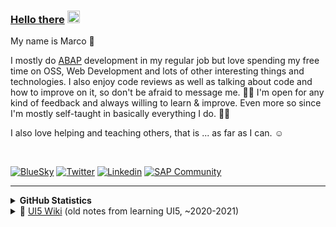 <!-- 
Interesting approach to introduce CSS into this .md by using SVGs [foreignObject](https://developer.mozilla.org/en-US/docs/Web/SVG/Element/foreignObject). See also:
- https://github.com/sindresorhus/css-in-readme-like-wat
-->
### [Hello there](https://youtu.be/rEq1Z0bjdwc?t=8) <img src="https://raw.githubusercontent.com/wridgeu/wridgeu/master/pictures/wave.gif" width="20px" height="20px">

My name is Marco 👋 

I mostly do [ABAP](https://se38.myspreadshop.de/abaps+not+dead-A5d82e004b264a16d3e4142ed?productType=812) development in my regular job but love spending my free time on OSS, Web Development and lots of other interesting things and technologies. I also enjoy code reviews as well as talking about code and how to improve on it, so don't be afraid to message me. 🎤🐛 I'm open for any kind of feedback and always willing to learn & improve. Even more so since I'm mostly self-taught in basically everything I do. 😶‍🌫️

I also love helping and teaching others, that is ... as far as I can. ☺️

<br>

[![BlueSky](https://img.shields.io/badge/BlueSky-0285FF?style=flat&logo=bluesky&logoColor=white)](https://bsky.app/profile/wridgeu.bsky.social)
[![Twitter](https://img.shields.io/badge/Twitter-000000?style=flat&logo=x&logoColor=white)](https://twitter.com/Wridgeu)
[![Linkedin](https://img.shields.io/badge/LinkedIn-0077B5)](https://linkedin.com/in/dev-marco-beier/)
[![SAP Community](https://img.shields.io/badge/Community-0C7ECF?style=flat&logo=SAP&logoColor=darkblue)](https://profile.sap.com/profile/id9048550071c9992e02ec40153ae8e09d5d40bf1a22213884371245745ee5e2a5)

<hr />

<details>
  <summary><b>GitHub Statistics</b></summary>
  <br>
  <div>
    <img height="200px" src="https://github-readme-stats.vercel.app/api?username=wridgeu&show_icons=truetheme=great-gatsby&count_private=true&theme=dark&custom_title=Stats" />
  </div>
</details>
<details>
  <summary>📄 <a href="https://github.com/wridgeu/wridgeu.github.io/wiki">UI5 Wiki</a> (old notes from learning UI5, ~2020-2021)</summary>
  <div>
    Old notes from learning Web Development, or more specific, my personal *deep dive* into UI5 back in ~2020-2021. They're not kept up to date. The overall <a href="https://ui5.sap.com/">documentation of UI5</a> and its <a href="https://github.com/ui5-community">ecosystem</a> have evolved a <em>lot</em>. I strongly recommend and encourage checking out the <a href="https://ui5.sap.com/">docs</a> to get started! The "Wiki" was only used as playground for its integration into my <a href="https://wridgeu.github.io/">(now obsolete) personal page</a>.
    <br>
    <br>
      <a href="https://wridgeu.github.io/">📑 PersonalPage</a> (demo/learning project, 🏗️ *not* actively maintained)
  </div>
</details>
